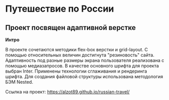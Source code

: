 # Путешествие по России
## Проект посвящен адаптивной верстке

**Интро**

В проекте сочетаются методики flex-box верстки и grid-layout.
С помощью относительных величин достигнута "резиновость" сайта.
Адаптивность под разные размеры экрана пользователя реализована с помощью медиазапросов.
В качестве основного шрифта для проекта выбран Inter.
Применены технологии сглаживания и рендеринга шрифта.
Для создания файловой структуры использована методология БЭМ Nested. 


Ссылка на проект: https://alzot89.github.io/russian-travel/
